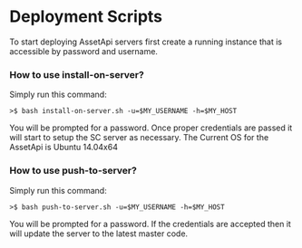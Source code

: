 # Deployment Scripts #

To start deploying AssetApi servers first create a running instance that is accessible by password and username.

### How to use install-on-server? ###

Simply run this command:
```shell
>$ bash install-on-server.sh -u=$MY_USERNAME -h=$MY_HOST
```

You will be prompted for a password. 
Once proper credentials are passed it will start to setup the SC server as necessary.
The Current OS for the AssetApi is Ubuntu 14.04x64

### How to use push-to-server? ###

Simply run this command:
```shell
>$ bash push-to-server.sh -u=$MY_USERNAME -h=$MY_HOST
```

You will be prompted for a password. 
If the credentials are accepted then it will update the server to the latest master code.